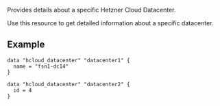 Provides details about a specific Hetzner Cloud Datacenter.

Use this resource to get detailed information about a specific datacenter.

## Example

```hcl
data "hcloud_datacenter" "datacenter1" {
  name = "fsn1-dc14"
}

data "hcloud_datacenter" "datacenter2" {
  id = 4
}
```
